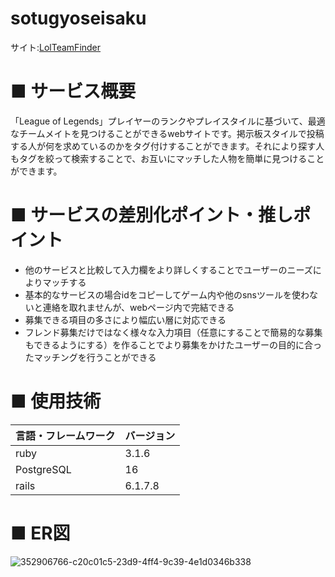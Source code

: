# sotugyoseisaku
サイト:[LolTeamFinder](https://lol-teamfinder.onrender.com) 

 
# ■ サービス概要
「League of Legends」プレイヤーのランクやプレイスタイルに基づいて、最適なチームメイトを見つけることができるwebサイトです。掲示板スタイルで投稿する人が何を求めているのかをタグ付けすることができます。それにより探す人もタグを絞って検索することで、お互いにマッチした人物を簡単に見つけることができます。
 

 
# ■ サービスの差別化ポイント・推しポイント
- 他のサービスと比較して入力欄をより詳しくすることでユーザーのニーズによりマッチする
- 基本的なサービスの場合idをコピーしてゲーム内や他のsnsツールを使わないと連絡を取れませんが、webページ内で完結できる
- 募集できる項目の多さにより幅広い層に対応できる
- フレンド募集だけではなく様々な入力項目（任意にすることで簡易的な募集もできるようにする）を作ることでより募集をかけたユーザーの目的に合ったマッチングを行うことができる
 
#  ■ 使用技術

| 言語・フレームワーク | バージョン |
| -------------------- | ---------- |
| ruby                 | 3.1.6      |
| PostgreSQL           | 16         |
| rails                | 6.1.7.8    |

#  ■ ER図
![352906766-c20c01c5-23d9-4ff4-9c39-4e1d0346b338](https://github.com/user-attachments/assets/ef45a5ee-fe52-4edd-a9ec-82f59a99a9a3)
